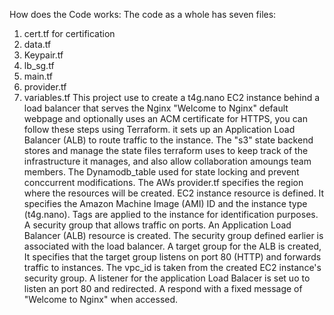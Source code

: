 How does the Code works:
The code as a whole has seven files:
1. cert.tf for certification 
2. data.tf
3. Keypair.tf
4. lb_sg.tf
5. main.tf
6. provider.tf
7. variables.tf
 This project use to create a t4g.nano EC2 instance behind a load balancer that serves the Nginx "Welcome to Nginx" default webpage and optionally uses an ACM certificate for HTTPS, you can follow these steps using Terraform. it sets up an Application Load Balancer (ALB) to route traffic to the instance.
The "s3" state backend stores and manage the state files terraform uses to keep track of the infrastructure it manages, and also allow collaboration amoungs team members.
The Dynamodb_table used for state locking and prevent conccurrent modifications. 
The AWs provider.tf specifies the region where the resources will be created.
EC2 instance resource is defined. It specifies the Amazon Machine Image (AMI) ID and the instance type (t4g.nano). Tags are applied to the instance for identification purposes.
A security group that allows traffic on ports.
An Application Load Balancer (ALB) resource is created. The security group defined earlier is associated with the load balancer.
A target group for the ALB is created, It specifies that the target group listens on port 80 (HTTP) and forwards traffic to instances. The vpc_id is taken from the created EC2 instance's security group.
A listener for the application Load Balacer is set uo to listen an port 80 and redirected. A respond with a fixed message of "Welcome to Nginx" when accessed.
